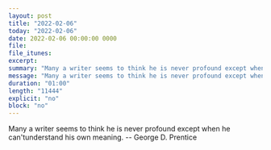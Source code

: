 ```yaml
---
layout: post
title: "2022-02-06"
today: "2022-02-06"
date: 2022-02-06 00:00:00 0000
file:
file_itunes:
excerpt:
summary: "Many a writer seems to think he is never profound except when he can'tunderstand his own meaning. -- George D. Prentice"
message: "Many a writer seems to think he is never profound except when he can'tunderstand his own meaning. -- George D. Prentice"
duration: "01:00"
length: "11444"
explicit: "no"
block: "no"
---
```

Many a writer seems to think he is never profound except when he can'tunderstand his own meaning. -- George D. Prentice

